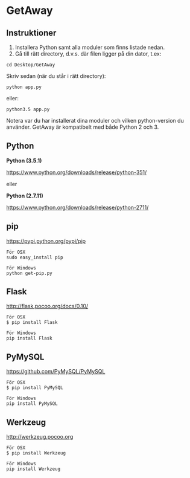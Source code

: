 # GetAway

Instruktioner
------
1. Installera Python samt alla moduler som finns listade nedan.
2. Gå till rätt directory, d.v.s. där filen ligger på din dator, t.ex: 
```
cd Desktop/GetAway
```
Skriv sedan (när du står i rätt directory):
```
python app.py
```
eller:
```
python3.5 app.py
```
Notera var du har installerat dina moduler och vilken python-version du använder. 
GetAway är kompatibelt med både Python 2 och 3.

Python
------

**Python (3.5.1)**

https://www.python.org/downloads/release/python-351/

eller

**Python (2.7.11)**

https://www.python.org/downloads/release/python-2711/

pip
------
https://pypi.python.org/pypi/pip
```
För OSX
sudo easy_install pip

För Windows
python get-pip.py
```
Flask
------
http://flask.pocoo.org/docs/0.10/
```
För OSX
$ pip install Flask

För Windows
pip install Flask
```
PyMySQL
------
https://github.com/PyMySQL/PyMySQL
```
För OSX
$ pip install PyMySQL

För Windows
pip install PyMySQL
```

Werkzeug
------
http://werkzeug.pocoo.org
```
För OSX
$ pip install Werkzeug

För Windows
pip install Werkzeug
```
